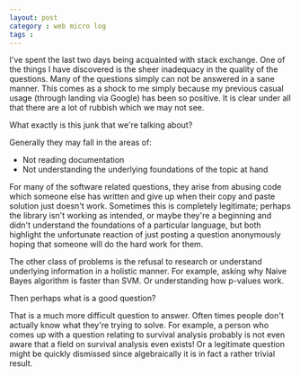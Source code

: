 ```yaml
---
layout: post
category : web micro log
tags : 
---
```


I've spent the last two days being acquainted with stack exchange. One of the things I have discovered is the sheer inadequacy in the quality of the questions. Many of the questions simply can not be answered in a sane manner. This comes as a shock to me simply because my previous casual usage (through landing via Google) has been so positive. It is clear under all that there are a lot of rubbish which we may not see. 

What exactly is this junk that we're talking about?

Generally they may fall in the areas of:

*  Not reading documentation  
*  Not understanding the underlying foundations of the topic at hand  

For many of the software related questions, they arise from abusing code which someone else has written and give up when their copy and paste solution just doesn't work. Sometimes this is completely legitimate; perhaps the library isn't working as intended, or maybe they're a beginning and didn't understand the foundations of a particular language, but both highlight the unfortunate reaction of just posting a question anonymously hoping that someone will do the hard work for them.

The other class of problems is the refusal to research or understand underlying information in a holistic manner. For example, asking why Naive Bayes algorithm is faster than SVM. Or understanding how p-values work. 

Then perhaps what is a good question?

That is a much more difficult question to answer. Often times people don't actually know what they're trying to solve. For example, a person who comes up with a question relating to survival analysis probably is not even aware that a field on survival analysis even exists! Or a legitimate question might be quickly dismissed since algebraically it is in fact a rather trivial result. 





